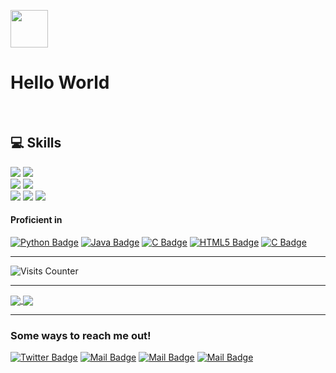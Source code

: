 
</t><img src="https://github.com/akashrajput25/akashrajput25/blob/master/hey.gif" height="60px"></img>
# Hello World 
<br>

 ## 💻 Skills 

![](https://img.shields.io/badge/Editor-Visual_Studio_Code-informational?style=flat&logo=visual-studio-code&logoColor=3BB9FF&color=3090C7)
![](https://img.shields.io/badge/Program-Python-informational?style=flat&logo=python&logoColor=bafc03&color=03dbfc)
<br>
![](https://img.shields.io/badge/Program-JavaScript-informational?style=flat&logo=javascript&logoColor=bafc03&color=ad03fc)
![](https://img.shields.io/badge/Program-Java-informational?style=flat&logo=java&logoColor=bafc03&color=fc0377)
<br>
![](https://img.shields.io/badge/Program-C-informational?style=flat&logo=C&logoColor=bafc03&color=fc6f03)
![](https://img.shields.io/badge/Web-HTML5-informational?style=flat&logo=HTML5&logoColor=bafc03&color=fc6f03)
![](https://img.shields.io/badge/Web-CSS3-informational?style=flat&logo=CSS3&logoColor=bafc03&color=fc6f03)

#### Proficient in 

<!-- TODO: Make technologies links takes you to repositories -->

[![Python Badge](https://img.shields.io/badge/-Python-61DBFB?style=for-the-badge&labelColor=black&logo=python&logoColor=61DBFB)](#) [![Java Badge](https://img.shields.io/badge/-Java-F0DB4F?style=for-the-badge&labelColor=black&logo=java&logoColor=F0DB4F)](#) [![C Badge](https://img.shields.io/badge/-C-007acc?style=for-the-badge&labelColor=black&logo=c&logoColor=007acc)](#) [![HTML5 Badge](https://img.shields.io/badge/-HTML5-c0c0c0?style=for-the-badge&labelColor=black&logo=HTML5&logoColor=c0c0c0)](#) [![C Badge](https://img.shields.io/badge/-CSS3-0fffff?style=for-the-badge&labelColor=black&logo=css3&logoColor=0fffff)](#) 

<hr>
 
![Visits Counter](https://visitor-badge.glitch.me/badge?page_id=akashrajput25.visitor-badge)

<hr>

<a href="https://github.com/akashrajput25/github-readme-stats">
  <img align="center" src="https://github-readme-stats.vercel.app/api?username=akashrajput25&show_icons=true&card_width=240&bg_color=90,cccccc,ffffff">
</a>
<a href="https://github.com/akashrajput25/github-readme-stats">
  <img align="center" src="https://github-readme-stats.vercel.app/api/top-langs/?username=akashrajput25&layout=compact&card_width=300&card_height=150&bg_color=90,cccccc,ffffff">
</a>
<hr>

### Some ways to reach me out!

[![Twitter Badge](https://img.shields.io/badge/-@Akash_Rajput-1ca0f1?style=flat&labelColor=1ca0f1&logo=twitter&logoColor=white&link=https://twitter.com/Akashku45066941)](https://twitter.com/Akashku45066941) 
[![Mail Badge](https://img.shields.io/badge/-Akash_Kumar_Singh-0000d8?style=flat&labelColor=0000d8&logo=linkedin&logoColor=white)](https://www.linkedin.com/in/akashkumarsingh001/) 
[![Mail Badge](https://img.shields.io/badge/-@a.kash.raj.put-e84393?style=flat&labelColor=e84393&logo=instagram&logoColor=white)](https://instagram.com/a.kash.raj.put) 
[![Mail Badge](https://img.shields.io/badge/-Akash_Kumar_Singh-c0392b?style=flat&labelColor=c0392b&logo=gmail&logoColor=white)](mailto:akash250799@gmail.com)
